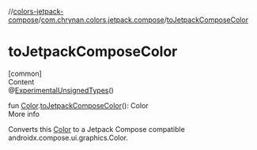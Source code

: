 //[colors-jetpack-compose](../../index.md)/[com.chrynan.colors.jetpack.compose](index.md)/[toJetpackComposeColor](to-jetpack-compose-color.md)



# toJetpackComposeColor  
[common]  
Content  
@[ExperimentalUnsignedTypes](https://kotlinlang.org/api/latest/jvm/stdlib/kotlin/-experimental-unsigned-types/index.html)()  
  
fun [Color](../../../colors-core/colors-core/com.chrynan.colors/-color/index.md).[toJetpackComposeColor](to-jetpack-compose-color.md)(): Color  
More info  


Converts this [Color](../../../colors-core/colors-core/com.chrynan.colors/-color/index.md) to a Jetpack Compose compatible androidx.compose.ui.graphics.Color.

  



